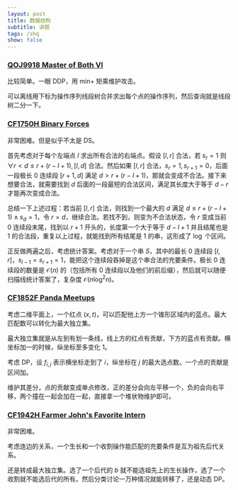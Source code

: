 ```yaml
---
layout: post
title: 数据结构
subtitle: 讲题
tags: /shq
show: false
---
```


### [QOJ9918 Master of Both VI](https://qoj.ac/problem/9918)

比较简单。一眼 DDP，用 min+ 矩乘维护攻击。

可以离线用下标为操作序列线段树合并求出每个点的操作序列，然后查询就是线段树二分一下。

### [CF1750H Binary Forces](https://www.luogu.com.cn/problem/CF1750H)

非常困难。但是似乎不太是 DS。

首先考虑对于每个左端点 $l$ 求出所有合法的右端点。假设 $[l,r]$ 合法，若 $s_r=1$ 则 $\forall r<d\leq r+(r-l+1),[l,d]$ 合法。然后如果 $[l,r]$ 合法，$s_r=1,s_{r+1}=0$，后面一段极长 $0$ 连续段 $[r+1,d]$ 满足 $d>r+(r-l+1)$，那就会变成不合法。接下来想要合法，就需要找到 $d$ 后面的一段最短的合法区间，满足其长度大于等于 $d-r$ 才能再次变成合法。

总结一下上述过程：若当前 $[l,r]$ 合法，则找到一个最大的 $d$ 满足 $d\leq r+(r-l+1)\wedge s_d=1$，令 $r=d$，继续合法。若找不到，则变为不合法状态，令 $r$ 变成当前 $0$ 连续段末尾，找到以 $r+1$ 开头的，长度第一个大于等于 $d-l+1$ 并且结尾也是 $1$ 的合法段，重复以上过程，就能找到所有结尾是 $1$ 的串，这形成了 $\log$ 个区间。

正反做两遍之后，考虑统计答案。考虑对于一个串 $S$，其中的最长 $0$ 连续段 $[l,r]$，$s_{l-1}=s_{r+1}=1$，能把这个连续段吞掉是这个串合法的充要条件。极长 $0$ 连续段的数量是 $\mathcal O(n)$ 的（包括所有 $0$ 连续段以及他们的前后缀），然后就可以随便扫描线统计答案了，复杂度 $\mathcal O(n\log^2 n)$。

### [CF1852F Panda Meetups](https://www.luogu.com.cn/problem/CF1852F)

考虑二维平面上，一个红点 $(x,t)$，可以匹配他上方一个锥形区域内的蓝点。最大匹配数可以转化为最大独立集。

最大独立集就是从左到有划一条线，线上方的红点有贡献，下方的蓝点有贡献。横坐标加一的时候，纵坐标至多变化 $1$。

考虑 DP，设 $f_{i,j}$ 表示横坐标走到了 $i$，纵坐标在 $j$ 的最大选点数。一个点的贡献是区间加。

维护其差分，点的贡献变成单点修改，正的差分会向左平移一个，负的会向右平移，两个撞在一起会加在一起，直接拿一个堆状物维护即可。

### [CF1942H Farmer John's Favorite Intern](https://www.luogu.com.cn/problem/CF1942H)

非常困难。

考虑连边的关系，一个生长和一个收割操作能匹配的充要条件是互为祖先后代关系。

还是转成最大独立集。选了一个后代的 $b$ 就不能选祖先上的生长操作，选了一个收割就不能选后代的所有。然后分类讨论一万种情况就能转移了，还是动态 DP。